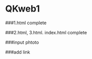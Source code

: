 # QKweb1
###1.html complete


###2.html, 3.html. index.html complete


###input phtoto


###add link


